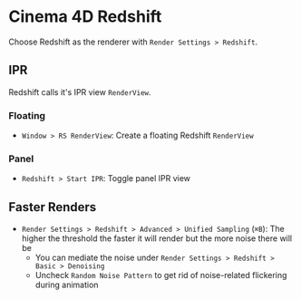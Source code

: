 # Cinema 4D Redshift

Choose Redshift as the renderer with `Render Settings > Redshift`.

## IPR

Redshift calls it's IPR view `RenderView`.

### Floating

- `Window > RS RenderView`: Create a floating Redshift `RenderView`

### Panel

- `Redshift > Start IPR`: Toggle panel IPR view

## Faster Renders

- `Render Settings > Redshift > Advanced > Unified Sampling` (`⌘B`): The higher the threshold the faster it will render but the more noise there will be
    - You can mediate the noise under  `Render Settings > Redshift > Basic > Denoising`
    - Uncheck `Random Noise Pattern` to get rid of noise-related flickering during animation
